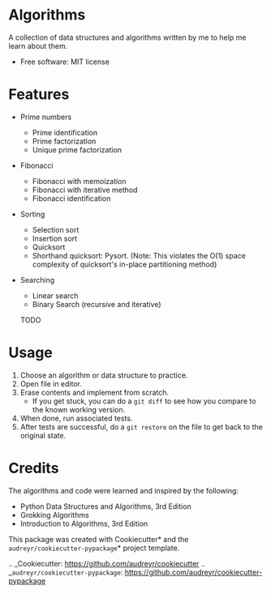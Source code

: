 # Algorithms

A collection of data structures and algorithms written by me to help me learn about them.

- Free software: MIT license

# Features

- Prime numbers
  - Prime identification
  - Prime factorization
  - Unique prime factorization
- Fibonacci
  - Fibonacci with memoization
  - Fibonacci with iterative method
  - Fibonacci identification
- Sorting
  - Selection sort
  - Insertion sort
  - Quicksort
  - Shorthand quicksort: Pysort. (Note: This violates the O(1) space complexity of quicksort's in-place partitioning method)
- Searching
  - Linear search
  - Binary Search (recursive and iterative)

  TODO

# Usage

1. Choose an algorithm or data structure to practice.
2. Open file in editor.
3. Erase contents and implement from scratch.
   - If you get stuck, you can do a `git diff` to see how you compare to the known working version.
4. When done, run associated tests.
5. After tests are successful, do a `git restore` on the file to get back to the original state.

# Credits

The algorithms and code were learned and inspired by the following:

- Python Data Structures and Algorithms, 3rd Edition
- Grokking Algorithms
- Introduction to Algorithms, 3rd Edition

This package was created with Cookiecutter* and the `audreyr/cookiecutter-pypackage`* project template.

.. _Cookiecutter: https://github.com/audreyr/cookiecutter
.. _`audreyr/cookiecutter-pypackage`: https://github.com/audreyr/cookiecutter-pypackage
